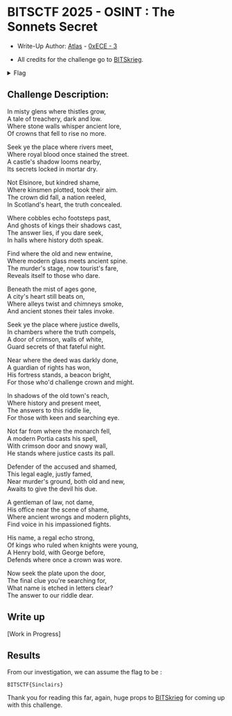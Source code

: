 # BITSCTF 2025 - OSINT : The Sonnets Secret 

- Write-Up Author:  [Atlas](https://github.com/Atlas002) - [0xECE - 3](https://www.linkedin.com/company/asso0xece/posts/?feedView=all)

- All credits for the challenge go to [BITSkrieg](https://www.linkedin.com/company/bitskrieg/posts/?feedView=all).
<details>
<summary>Flag</summary>
BITSCTF{Sinclairs}
</details>

## Challenge Description:

In misty glens where thistles grow,  
A tale of treachery, dark and low.  
Where stone walls whisper ancient lore,  
Of crowns that fell to rise no more.  

Seek ye the place where rivers meet,  
Where royal blood once stained the street.  
A castle's shadow looms nearby,  
Its secrets locked in mortar dry.  

Not Elsinore, but kindred shame,  
Where kinsmen plotted, took their aim.  
The crown did fall, a nation reeled,  
In Scotland's heart, the truth concealed.  

Where cobbles echo footsteps past,  
And ghosts of kings their shadows cast,  
The answer lies, if you dare seek,  
In halls where history doth speak.  

Find where the old and new entwine,  
Where modern glass meets ancient spine.  
The murder's stage, now tourist's fare,  
Reveals itself to those who dare.  

Beneath the mist of ages gone,  
A city's heart still beats on,  
Where alleys twist and chimneys smoke,  
And ancient stones their tales invoke.  

Seek ye the place where justice dwells,  
In chambers where the truth compels,  
A door of crimson, walls of white,  
Guard secrets of that fateful night.  

Near where the deed was darkly done,  
A guardian of rights has won,  
His fortress stands, a beacon bright,  
For those who'd challenge crown and might.  

In shadows of the old town's reach,  
Where history and present meet,  
The answers to this riddle lie,  
For those with keen and searching eye.  

Not far from where the monarch fell,  
A modern Portia casts his spell,  
With crimson door and snowy wall,  
He stands where justice casts its pall.  

Defender of the accused and shamed,  
This legal eagle, justly famed,  
Near murder's ground, both old and new,  
Awaits to give the devil his due.  

A gentleman of law, not dame,  
His office near the scene of shame,  
Where ancient wrongs and modern plights,  
Find voice in his impassioned fights.  

His name, a regal echo strong,  
Of kings who ruled when knights were young,  
A Henry bold, with George before,  
Defends where once a crown was wore.  

Now seek the plate upon the door,  
The final clue you're searching for,  
What name is etched in letters clear?  
The answer to our riddle dear.  


## Write up  

[Work in Progress]

## Results

From our investigation, we can assume the flag to be :

`BITSCTF{Sinclairs}`

Thank you for reading this far, again, huge props to [BITSkrieg](https://www.linkedin.com/company/bitskrieg/posts/?feedView=all) for coming up with this challenge.
